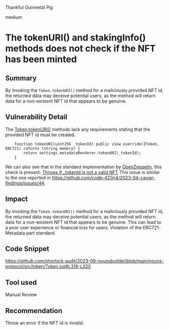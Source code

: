 Thankful Gunmetal Pig

medium

# The tokenURI() and stakingInfo() methods does not check if the NFT has been minted

## Summary
By invoking the `Token.tokenURI()` method for a maliciously provided NFT id, the returned data may deceive potential users, as the method will return data for a non-existent NFT id that appears to be genuine.

## Vulnerability Detail
The [Token.tokenURI()](https://github.com/sherlock-audit/2023-09-nounsbuilder/blob/main/nouns-protocol/src/token/Token.sol#L318-L320) methods lack any requirements stating that the provided NFT id must be created.

```solidity
    function tokenURI(uint256 _tokenId) public view override(IToken, ERC721) returns (string memory) {
        return settings.metadataRenderer.tokenURI(_tokenId);
    }

```
We can also see that in the standard implementation by [OpenZeppelin](https://github.com/OpenZeppelin/openzeppelin-contracts/blob/cf86fd9962701396457e50ab0d6cc78aa29a5ebc/contracts/token/ERC721/ERC721.sol#L94), this check is present:
[Throws if _tokenId is not a valid NFT](https://eips.ethereum.org/EIPS/eip-721)
This issue is similar to the one reported in https://github.com/code-423n4/2023-04-caviar-findings/issues/44.

## Impact
By invoking the `Token.tokenURI()` method for a maliciously provided NFT id, the returned data may deceive potential users, as the method will return data for a non-existent NFT id that appears to be genuine. This can lead to a poor user experience or financial loss for users.
Violation of the ERC721-Metadata part standard.

## Code Snippet
https://github.com/sherlock-audit/2023-09-nounsbuilder/blob/main/nouns-protocol/src/token/Token.sol#L318-L320
## Tool used

Manual Review

## Recommendation
Throw an error if the NFT id is invalid.
